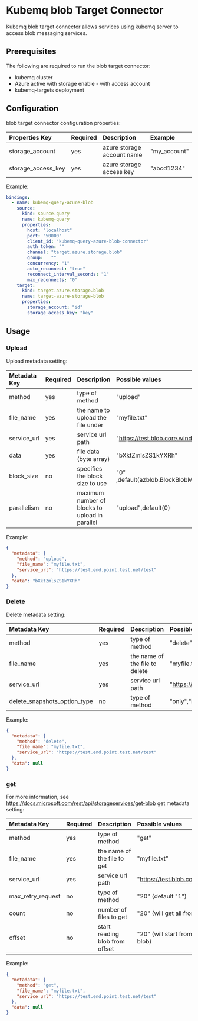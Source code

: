 # Kubemq blob Target Connector

Kubemq blob target connector allows services using kubemq server to access blob messaging services.

## Prerequisites
The following are required to run the blob target connector:

- kubemq cluster
- Azure active with storage enable - with access account
- kubemq-targets deployment


## Configuration

blob target connector configuration properties:

| Properties Key                  | Required | Description                                 | Example                                                                |
|:--------------------------------|:---------|:--------------------------------------------|:-----------------------------------------------------------------------|
| storage_account                 | yes     | azure storage account name                   | "my_account" |
| storage_access_key              | yes     | azure storage access key                     | "abcd1234" |


Example:

```yaml
bindings:
  - name: kubemq-query-azure-blob
    source:
      kind: source.query
      name: kubemq-query
      properties:
        host: "localhost"
        port: "50000"
        client_id: "kubemq-query-azure-blob-connector"
        auth_token: ""
        channel: "target.azure.storage.blob"
        group:   ""
        concurrency: "1"
        auto_reconnect: "true"
        reconnect_interval_seconds: "1"
        max_reconnects: "0"
    target:
      kind: target.azure.storage.blob
      name: target-azure-storage-blob
      properties:
        storage_account: "id"
        storage_access_key: "key"
```

## Usage

### Upload

Upload metadata setting:

| Metadata Key      | Required | Description                                    | Possible values                                  |
|:------------------|:---------|:-----------------------------------------------|:-------------------------------------------------|
| method            | yes      | type of method                                 | "upload"                                         |
| file_name         | yes      | the name to upload the file under              | "myfile.txt"                                     |
| service_url       | yes      | service url path                               | "https://test.blob.core.windows.net/test"        |
| data              | yes      | file data (byte array)                         | "bXktZmlsZS1kYXRh"                               |
| block_size        | no       | specifies the block size to use                | "0" ,default(azblob.BlockBlobMaxStageBlockBytes) |
| parallelism       | no       | maximum number of blocks to upload in parallel | "upload",default(0)                              |


Example:

```json
{
  "metadata": {
    "method": "upload",
    "file_name": "myfile.txt",
    "service_url": "https://test.end.point.test.net/test"
  },
  "data": "bXktZmlsZS1kYXRh"
}
```

### Delete

Delete metadata setting:

| Metadata Key                   | Required | Description                             | Possible values                            |
|:-------------------------------|:---------|:----------------------------------------|:-------------------------------------------|
| method                         | yes      | type of method                          | "delete"                                  |
| file_name                      | yes      | the name of the file to delete          | "myfile.txt"                              |
| service_url                    | yes      | service url path                        | "https://test.blob.core.windows.net/test" |
| delete_snapshots_option_type   | no       | type of method                          | "only","include","" (default "")          |


Example:

```json
{
  "metadata": {
    "method": "delete",
    "file_name": "myfile.txt",
    "service_url": "https://test.end.point.test.net/test"
  },
  "data": null
}
```

### get

For more information, see https://docs.microsoft.com/rest/api/storageservices/get-blob
get metadata setting:

| Metadata Key      | Required | Description                             | Possible values                                        |
|:------------------|:---------|:----------------------------------------|:-------------------------------------------------------|
| method            | yes      | type of method                          | "get"                                                  |
| file_name         | yes      | the name of the file to get             | "myfile.txt"                                           |
| service_url       | yes      | service url path                        | "https://test.blob.core.windows.net/test"              |
| max_retry_request | no       | type of method                          | "20" (default "1")                                     |
| count             | no       | number of files to get                  | "20" (will get all from offset)                        |
| offset            | no       | start reading blob from offset          | "20" (will start from the first byte in blob)          |


Example:

```json
{
  "metadata": {
    "method": "get",
    "file_name": "myfile.txt",
    "service_url": "https://test.end.point.test.net/test"
  },
  "data": null
}
```